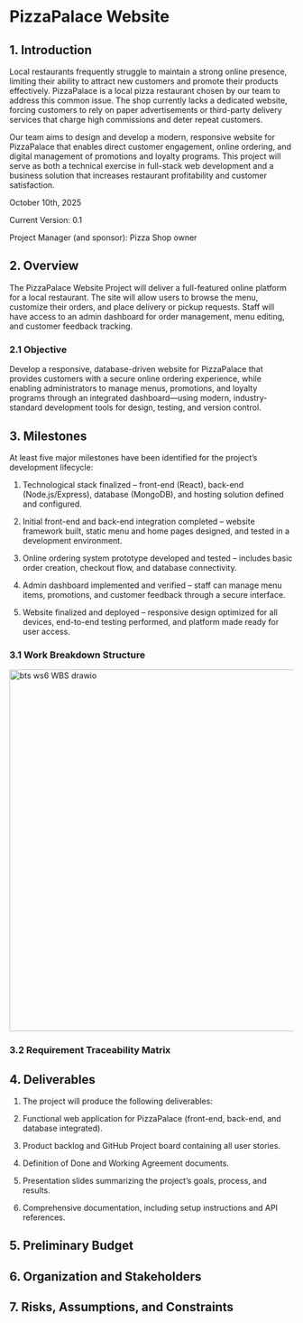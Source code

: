 # PizzaPalace Website

## 1. Introduction

Local restaurants frequently struggle to maintain a strong online presence, limiting their ability to attract new customers and promote their products effectively. PizzaPalace is a local pizza restaurant chosen by our team to address this common issue. The shop currently lacks a dedicated website, forcing customers to rely on paper advertisements or third-party delivery services that charge high commissions and deter repeat customers.

Our team aims to design and develop a modern, responsive website for PizzaPalace that enables direct customer engagement, online ordering, and digital management of promotions and loyalty programs. This project will serve as both a technical exercise in full-stack web development and a business solution that increases restaurant profitability and customer satisfaction.

October 10th, 2025

Current Version: 0.1

Project Manager (and sponsor): Pizza Shop owner


## 2. Overview

The PizzaPalace Website Project will deliver a full-featured online platform for a local restaurant. The site will allow users to browse the menu, customize their orders, and place delivery or pickup requests. Staff will have access to an admin dashboard for order management, menu editing, and customer feedback tracking.

### 2.1 Objective
Develop a responsive, database-driven website for PizzaPalace that provides customers with a secure online ordering experience, while enabling administrators to manage menus, promotions, and loyalty programs through an integrated dashboard—using modern, industry-standard development tools for design, testing, and version control.


## 3. Milestones

At least five major milestones have been identified for the project’s development lifecycle:

1. Technological stack finalized – front-end (React), back-end (Node.js/Express), database (MongoDB), and hosting solution defined and configured.

2. Initial front-end and back-end integration completed – website framework built, static menu and home pages designed, and tested in a development environment.

3. Online ordering system prototype developed and tested – includes basic order creation, checkout flow, and database connectivity.

4. Admin dashboard implemented and verified – staff can manage menu items, promotions, and customer feedback through a secure interface.

5. Website finalized and deployed – responsive design optimized for all devices, end-to-end testing performed, and platform made ready for user access.

### 3.1 Work Breakdown Structure
<img width="2011" height="641" alt="bts ws6 WBS drawio" src="https://github.com/user-attachments/assets/f6530a62-ac33-43b7-bbf1-b4ebc7e5359f" />

### 3.2 Requirement Traceability Matrix


## 4. Deliverables

1. The project will produce the following deliverables:

2. Functional web application for PizzaPalace (front-end, back-end, and database integrated).

3. Product backlog and GitHub Project board containing all user stories.

4. Definition of Done and Working Agreement documents.

5. Presentation slides summarizing the project’s goals, process, and results.

6. Comprehensive documentation, including setup instructions and API references.


## 5. Preliminary Budget
## 6. Organization and Stakeholders
## 7. Risks, Assumptions, and Constraints
